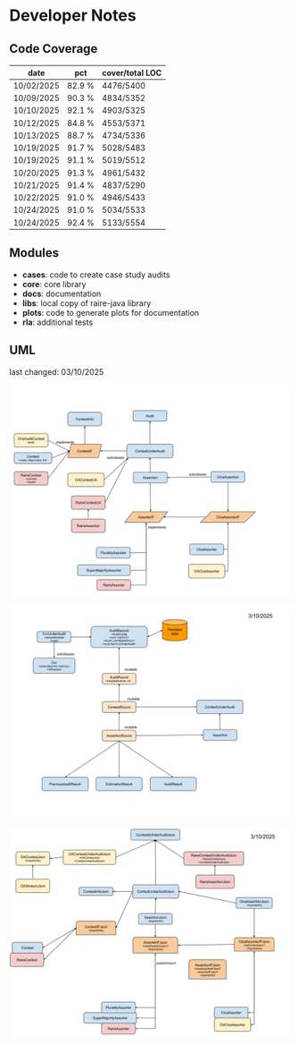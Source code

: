 # Developer Notes

## Code Coverage

| date       | pct    | cover/total LOC |
|------------|--------|-----------------|
| 10/02/2025 | 82.9 % | 4476/5400       |
| 10/09/2025 | 90.3 % | 4834/5352       |
| 10/10/2025 | 92.1 % | 4903/5325       |
| 10/12/2025 | 84.8 % | 4553/5371       |
| 10/13/2025 | 88.7 % | 4734/5336       |
| 10/19/2025 | 91.7 % | 5028/5483       |
| 10/19/2025 | 91.1 % | 5019/5512       |
| 10/20/2025 | 91.3 % | 4961/5432       |
| 10/21/2025 | 91.4 % | 4837/5290       |
| 10/22/2025 | 91.0 % | 4946/5433       |
| 10/24/2025 | 91.0 % | 5034/5533       |
| 10/24/2025 | 92.4 % | 5133/5554       |

## Modules

* **cases**: code to create case study audits
* **core**: core library
* **docs**: documentation
* **libs**: local copy of raire-java library
* **plots**: code to generate plots for documentation
* **rla**: additional tests

## UML
last changed: 03/10/2025

![rlauxe core UML](images/rlauxeUML.svg)

![rlauxe Audit UML](images/rlauxeAuditUML.svg)

![rlauxe JSON UML](images/rlauxeJson.svg)

